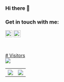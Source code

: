 ### Hi there 👋

### Get in touch with me: 

<a href="https://www.linkedin.com/in/oleksandr-tyshkovets/"><img src="https://cdn.jsdelivr.net/npm/simple-icons@v3/icons/linkedin.svg" width="22px"/></a>
<a href="mailto:olexandr.tyshkovets@gmail.com"><img src="https://cdn.jsdelivr.net/npm/simple-icons@v3/icons/gmail.svg" width="22px"/></a>

<br>

<a href="https://hits.seeyoufarm.com"># Visitors<br><img src="https://hits.seeyoufarm.com/api/count/incr/badge.svg?url=https%3A%2F%2Fgithub.com%2Faint&count_bg=%2379C83D&title_bg=%23555555&icon=&icon_color=%23E7E7E7&title=hits&edge_flat=true"/></a>

<table style="width:100%">
  <tr>
    <th> <img align="center" src="https://github-readme-stats.vercel.app/api?username=aint&show_icons=true" /> </th>
    <th> <img align="center" src="https://github-readme-stats.vercel.app/api/top-langs/?username=aint&hide=html&layout=compact" /> </th>
  </tr>
</table>

<!--
### Hi there 👋

Here are some ideas to get you started:

- 🔭 I’m currently working on ...
- 🌱 I’m currently learning ...
- 👯 I’m looking to collaborate on ...
- 🤔 I’m looking for help with ...
- 💬 Ask me about ...
- 📫 How to reach me: ...
- 😄 Pronouns: ...
- ⚡ Fun fact: ...
-->
